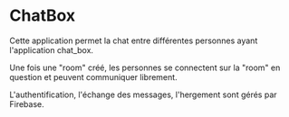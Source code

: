 # ChatBox

Cette application permet la chat entre différentes personnes ayant l'application chat_box.

Une fois une "room" créé, les personnes se connectent sur la "room" en question et peuvent communiquer librement.

L'authentification, l'échange des messages, l'hergement sont gérés par Firebase.
